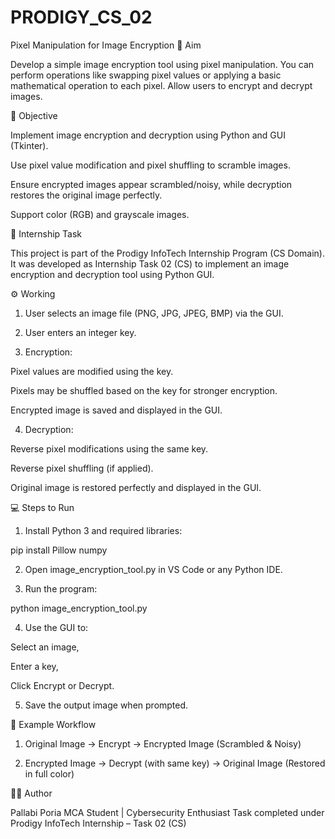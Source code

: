 # PRODIGY_CS_02
Pixel Manipulation for Image Encryption
🎯 Aim

Develop a simple image encryption tool using pixel manipulation. You can perform operations like swapping pixel values or applying a basic mathematical operation to each pixel. Allow users to encrypt and decrypt images.

🧠 Objective

Implement image encryption and decryption using Python and GUI (Tkinter).

Use pixel value modification and pixel shuffling to scramble images.

Ensure encrypted images appear scrambled/noisy, while decryption restores the original image perfectly.

Support color (RGB) and grayscale images.


🏢 Internship Task

This project is part of the Prodigy InfoTech Internship Program (CS Domain).
It was developed as Internship Task 02 (CS) to implement an image encryption and decryption tool using Python GUI.

⚙️ Working

1. User selects an image file (PNG, JPG, JPEG, BMP) via the GUI.

2. User enters an integer key.

3. Encryption:

Pixel values are modified using the key.

Pixels may be shuffled based on the key for stronger encryption.

Encrypted image is saved and displayed in the GUI.

4. Decryption:

Reverse pixel modifications using the same key.

Reverse pixel shuffling (if applied).

Original image is restored perfectly and displayed in the GUI.

💻 Steps to Run

1. Install Python 3 and required libraries:

pip install Pillow numpy

2. Open image_encryption_tool.py in VS Code or any Python IDE.

3. Run the program:

python image_encryption_tool.py

4. Use the GUI to:

Select an image,

Enter a key,

Click Encrypt or Decrypt.

5. Save the output image when prompted.


🧩 Example Workflow

1. Original Image → Encrypt → Encrypted Image (Scrambled & Noisy)


2. Encrypted Image → Decrypt (with same key) → Original Image (Restored in full color)

👩‍💻 Author

Pallabi Poria
MCA Student | Cybersecurity Enthusiast
Task completed under Prodigy InfoTech Internship – Task 02 (CS)
